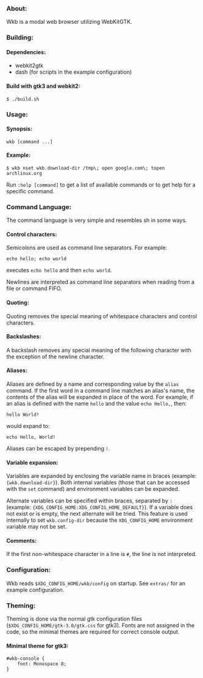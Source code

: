 ### About:

Wkb is a modal web browser utilizing WebKitGTK.

### Building:

#### Dependencies:

* webkit2gtk
* dash (for scripts in the example configuration)

#### Build with gtk3 and webkit2:

	$ ./build.sh

### Usage:

#### Synopsis:

	wkb [command ...]

#### Example:

	$ wkb nset wkb.download-dir /tmp\; open google.com\; topen archlinux.org

Run `:help [command]` to get a list of available commands or to get help for a specific command.

### Command Language:

The command language is very simple and resembles sh in some ways.

#### Control characters:

Semicolons are used as command line separators. For example:

	echo hello; echo world

executes `echo hello` and then `echo world`.

Newlines are interpreted as command line separators when reading from a file or command FIFO.

#### Quoting:

Quoting removes the special meaning of whitespace characters and control characters.

#### Backslashes:

A backslash removes any special meaning of the following character with the exception of the newline character.

#### Aliases:

Aliases are defined by a name and corresponding value by the `alias` command. If the first word in a command line matches an alias's name, the contents of the alias will be expanded in place of the word. For example, if an alias is defined with the name `hello` and the value `echo Hello,`, then:

	hello World!

would expand to:

	echo Hello, World!

Aliases can be escaped by prepending `!`.

#### Variable expansion:

Variables are expanded by enclosing the variable name in braces (example: `{wkb.download-dir}`). Both internal variables (those that can be accessed with the `set` command) and environment variables can be expanded.

Alternate variables can be specified within braces, separated by `:` (example: `{XDG_CONFIG_HOME:XDG_CONFIG_HOME_DEFAULT}`). If a variable does not exist or is empty, the next alternate will be tried. This feature is used internally to set `wkb.config-dir` because the `XDG_CONFIG_HOME` environment variable may not be set.

#### Comments:

If the first non-whitespace character in a line is `#`, the line is not interpreted.

### Configuration:

Wkb reads `$XDG_CONFIG_HOME/wkb/config` on startup. See `extras/` for an example configuration.

### Theming:

Theming is done via the normal gtk configuration files (`$XDG_CONFIG_HOME/gtk-3.0/gtk.css` for gtk3). Fonts are not assigned in the code, so the minimal themes are required for correct console output.

#### Minimal theme for gtk3:

	#wkb-console {
		font: Monospace 8;
	}
